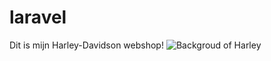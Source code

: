 # laravel
Dit is mijn Harley-Davidson webshop!
![Backgroud of Harley](https://unsplash.com/photos/QX9-1RMldUc)
